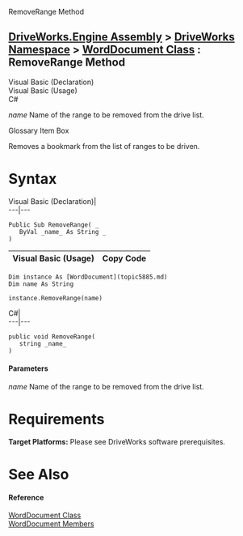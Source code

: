 RemoveRange Method   
  
[DriveWorks.Engine Assembly](topic2156.md) > [DriveWorks Namespace](topic2159.md) > [WordDocument Class](topic5885.md) : RemoveRange Method  
---  
  
Visual Basic (Declaration)    
Visual Basic (Usage)    
C# 

_name_
    Name of the range to be removed from the drive list.

Glossary Item Box

Removes a bookmark from the list of ranges to be driven. 

# Syntax

Visual Basic (Declaration)|   
---|---  
      
    
    Public Sub RemoveRange( _
       ByVal _name_ As String _
    )   
  
Visual Basic (Usage)| Copy Code  
---|---  
      
    
    Dim instance As [WordDocument](topic5885.md)
    Dim name As String
     
    instance.RemoveRange(name)  
  
C#|   
---|---  
      
    
    public void RemoveRange( 
       string _name_
    )  
  
#### Parameters

 _name_
    Name of the range to be removed from the drive list.

# Requirements

**Target Platforms:** Please see DriveWorks software prerequisites.

# See Also

#### Reference

[WordDocument Class](topic5885.md)   
[WordDocument Members](topic5886.md)


